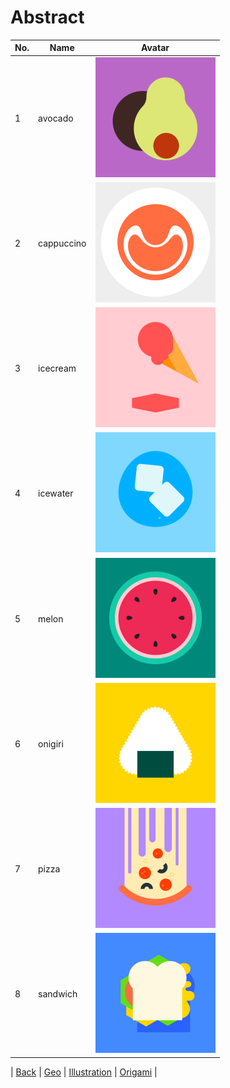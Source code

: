 # Abstract

| No. | Name | Avatar |
|-----|-----|---------|
| 1 | avocado | ![avocado](./avatar_avocado.png) |
| 2 | cappuccino | ![cappuccino](./avatar_cappuccino.png) |
| 3 | icecream | ![icecream](./avatar_icecream.png) |
| 4 | icewater | ![icewater](./avatar_icewater.png) |
| 5 | melon | ![melon](./avatar_melon.png) |
| 6 | onigiri | ![onigiri](./avatar_onigiri.png) |
| 7 | pizza | ![pizza](./abstract/avatar_pizza.png) |
| 8 | sandwich | ![sandwich](./avatar_sandwich.png) |

| [Back](../) | [Geo](../geo/) | [Illustration](../illustration) | [Origami](../origami) |


